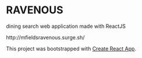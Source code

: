 <h1>RAVENOUS</h1>
<p>dining search web application made with ReactJS</p>
<p>http://mfieldsravenous.surge.sh/</p>

<p>This project was bootstrapped with <a href="https://github.com/facebookincubator/create-react-app">Create React App</a>.</p>
